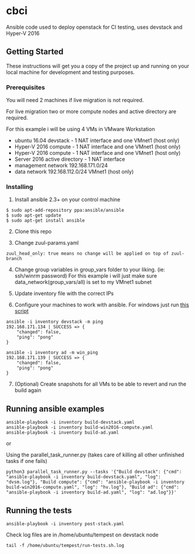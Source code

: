 # cbci

Ansible code used to deploy openstack for CI testing, uses devstack and Hyper-V 2016

## Getting Started

These instructions will get you a copy of the project up and running on your local machine for development and testing purposes.

### Prerequisites

You will need 2 machines if live migration is not required.

For live migration two or more compute nodes and active directory are required.

For this example i will be using 4 VMs in VMware Workstation

* ubuntu 16.04 devstack - 1 NAT interface and one VMnet1 (host only)
* Hyper-V 2016 compute - 1 NAT interface and one VMnet1 (host only)
* Hyper-V 2016 compute - 1 NAT interface and one VMnet1 (host only)
* Server 2016 active directory - 1 NAT interface
* management network 192.168.171.0/24
* data network 192.168.112.0/24 VMnet1 (host only)


### Installing

1. Install ansible 2.3+ on your control machine
```
$ sudo apt-add-repository ppa:ansible/ansible
$ sudo apt-get update
$ sudo apt-get install ansible
```

2. Clone this repo

3. Change zuul-params.yaml
```
zuul_head_only: true means no change will be applied on top of zuul-branch
```

4. Change group variables in group_vars folder to your liking. (ie: ssh/winrm password)
For this example i will just make sure data_network(group_vars/all) is set to my VMnet1 subnet

5. Update inventory file with the correct IPs

6. Configure your machines to work with ansible. For windows just run [this script](https://github.com/ansible/ansible/blob/devel/examples/scripts/ConfigureRemotingForAnsible.ps1)
```
ansible -i inventory devstack -m ping
192.168.171.134 | SUCCESS => {
    "changed": false, 
    "ping": "pong"
}

ansible -i inventory ad -m win_ping
192.168.171.139 | SUCCESS => {
    "changed": false, 
    "ping": "pong"
}

```

7. (Optional) Create snapshots for all VMs to be able to revert and run the build again

## Running ansible examples
```
ansible-playbook -i inventory build-devstack.yaml
ansible-playbook -i inventory build-win2016-compute.yaml
ansible-playbook -i inventory build-ad.yaml
```

or

Using the parallel_task_runner.py (takes care of killing all other unfinished tasks if one fails)
```
python3 parallel_task_runner.py --tasks '{"Build devstack": {"cmd": "ansible-playbook -i inventory build-devstack.yaml", "log": "dvsm.log"}, "Build compute": {"cmd": "ansible-playbook -i inventory build-win2016-compute.yaml", "log": "hv.log"}, "Build ad": {"cmd": "ansible-playbook -i inventory build-ad.yaml", "log": "ad.log"}}'
```

## Running the tests
```
ansible-playbook -i inventory post-stack.yaml
```

Check log files are in /home/ubuntu/tempest on devstack node
```
tail -f /home/ubuntu/tempest/run-tests.sh.log
```

